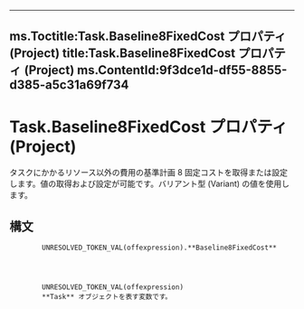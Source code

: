 

---
ms.Toctitle:Task.Baseline8FixedCost プロパティ (Project)
title:Task.Baseline8FixedCost プロパティ (Project)
ms.ContentId:9f3dce1d-df55-8855-d385-a5c31a69f734
---
# Task.Baseline8FixedCost プロパティ (Project)




タスクにかかるリソース以外の費用の基準計画 8 固定コストを取得または設定します。値の取得および設定が可能です。バリアント型 (Variant) の値を使用します。

## 構文

            UNRESOLVED_TOKEN_VAL(offexpression).**Baseline8FixedCost**




            UNRESOLVED_TOKEN_VAL(offexpression)
            **Task** オブジェクトを表す変数です。





